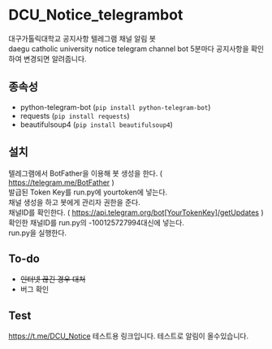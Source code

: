 # DCU_Notice_telegrambot
 대구가톨릭대학교 공지사항 텔레그램 채널 알림 봇  
 daegu catholic university notice telegram channel bot
 5분마다 공지사항을 확인하여 변경되면 알려줍니다.

## 종속성

* python-telegram-bot (`pip install python-telegram-bot`)
* requests (`pip install requests`)
* beautifulsoup4 (`pip install beautifulsoup4`)

## 설치
 텔레그램에서 BotFather을 이용해 봇 생성을 한다. ( https://telegram.me/BotFather )  
 발급된 Token Key를 run.py에 yourtoken에 넣는다.  
 채널 생성을 하고 봇에게 관리자 권한을 준다.  
 채널ID를 확인한다. ( https://api.telegram.org/bot[YourTokenKey]/getUpdates )  
 확인한 채널ID를 run.py의 -100125727994대신에 넣는다.  
 run.py을 실행한다.  
 
 ## To-do
 * ~~인터넷 끊긴 경우 대처~~
 * 버그 확인
 
 ## Test
 https://t.me/DCU_Notice
 테스트용 링크입니다. 테스트로 알림이 올수있습니다.
